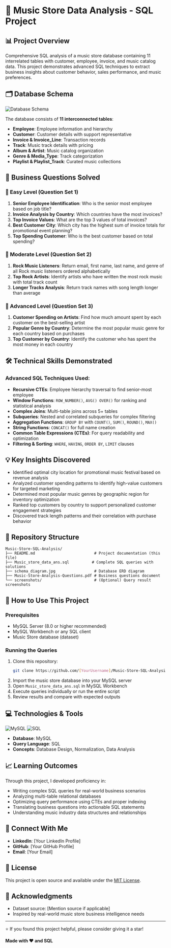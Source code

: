 # 🎵 Music Store Data Analysis - SQL Project

## 📊 Project Overview
Comprehensive SQL analysis of a music store database containing 11 interrelated tables with customer, employee, invoice, and music catalog data. This project demonstrates advanced SQL techniques to extract business insights about customer behavior, sales performance, and music preferences.

## 🗂️ Database Schema
![Database Schema](schema_diagram.jpg)

The database consists of **11 interconnected tables**:
- **Employee**: Employee information and hierarchy
- **Customer**: Customer details with support representative
- **Invoice & Invoice_Line**: Transaction records
- **Track**: Music track details with pricing
- **Album & Artist**: Music catalog organization
- **Genre & Media_Type**: Track categorization
- **Playlist & Playlist_Track**: Curated music collections

## 🎯 Business Questions Solved

### 📗 Easy Level (Question Set 1)
1. **Senior Employee Identification**: Who is the senior most employee based on job title?
2. **Invoice Analysis by Country**: Which countries have the most invoices?
3. **Top Invoice Values**: What are the top 3 values of total invoices?
4. **Best Customer City**: Which city has the highest sum of invoice totals for promotional event planning?
5. **Top Spending Customer**: Who is the best customer based on total spending?

### 📘 Moderate Level (Question Set 2)
1. **Rock Music Listeners**: Return email, first name, last name, and genre of all Rock music listeners ordered alphabetically
2. **Top Rock Artists**: Identify artists who have written the most rock music with total track count
3. **Longer Tracks Analysis**: Return track names with song length longer than average

### 📕 Advanced Level (Question Set 3)
1. **Customer Spending on Artists**: Find how much amount spent by each customer on the best-selling artist
2. **Popular Genre by Country**: Determine the most popular music genre for each country based on purchases
3. **Top Customer by Country**: Identify the customer who has spent the most money in each country

## 🛠️ Technical Skills Demonstrated

### Advanced SQL Techniques Used:
- **Recursive CTEs**: Employee hierarchy traversal to find senior-most employee
- **Window Functions**: `ROW_NUMBER()`, `AVG() OVER()` for ranking and statistical analysis
- **Complex Joins**: Multi-table joins across 5+ tables
- **Subqueries**: Nested and correlated subqueries for complex filtering
- **Aggregation Functions**: `GROUP BY` with `COUNT()`, `SUM()`, `ROUND()`, `MAX()`
- **String Functions**: `CONCAT()` for full name creation
- **Common Table Expressions (CTEs)**: For query readability and optimization
- **Filtering & Sorting**: `WHERE`, `HAVING`, `ORDER BY`, `LIMIT` clauses

## 💡 Key Insights Discovered
- Identified optimal city location for promotional music festival based on revenue analysis
- Analyzed customer spending patterns to identify high-value customers for targeted marketing
- Determined most popular music genres by geographic region for inventory optimization
- Ranked top customers by country to support personalized customer engagement strategies
- Discovered track length patterns and their correlation with purchase behavior

## 📁 Repository Structure
```
Music-Store-SQL-Analysis/
├── README.md                          # Project documentation (this file)
├── Music_store_data_ans.sql          # Complete SQL queries with solutions
├── schema_diagram.jpg                 # Database ERD diagram
├── Music-Store-Analysis-Questions.pdf # Business questions document
└── screenshots/                       # (Optional) Query result screenshots
```

## 🚀 How to Use This Project

### Prerequisites
- MySQL Server (8.0 or higher recommended)
- MySQL Workbench or any SQL client
- Music Store database (dataset)

### Running the Queries
1. Clone this repository:
   ```bash
   git clone https://github.com/[YourUsername]/Music-Store-SQL-Analysis.git
   ```
2. Import the music store database into your MySQL server
3. Open `Music_store_data_ans.sql` in MySQL Workbench
4. Execute queries individually or run the entire script
5. Review results and compare with expected outputs

## 💻 Technologies & Tools
![MySQL](https://img.shields.io/badge/MySQL-005C84?style=for-the-badge&logo=mysql&logoColor=white)
![SQL](https://img.shields.io/badge/SQL-CC2927?style=for-the-badge&logo=microsoft-sql-server&logoColor=white)

- **Database**: MySQL
- **Query Language**: SQL
- **Concepts**: Database Design, Normalization, Data Analysis

## 📈 Learning Outcomes
Through this project, I developed proficiency in:
- Writing complex SQL queries for real-world business scenarios
- Analyzing multi-table relational databases
- Optimizing query performance using CTEs and proper indexing
- Translating business questions into actionable SQL statements
- Understanding music industry data structures and relationships

## 🔗 Connect With Me
- **LinkedIn**: [Your LinkedIn Profile]
- **GitHub**: [Your GitHub Profile]
- **Email**: [Your Email]

## 📄 License
This project is open source and available under the [MIT License](LICENSE).

## 🙏 Acknowledgments
- Dataset source: [Mention source if applicable]
- Inspired by real-world music store business intelligence needs

---

⭐ If you found this project helpful, please consider giving it a star!

**Made with ❤️ and SQL**
